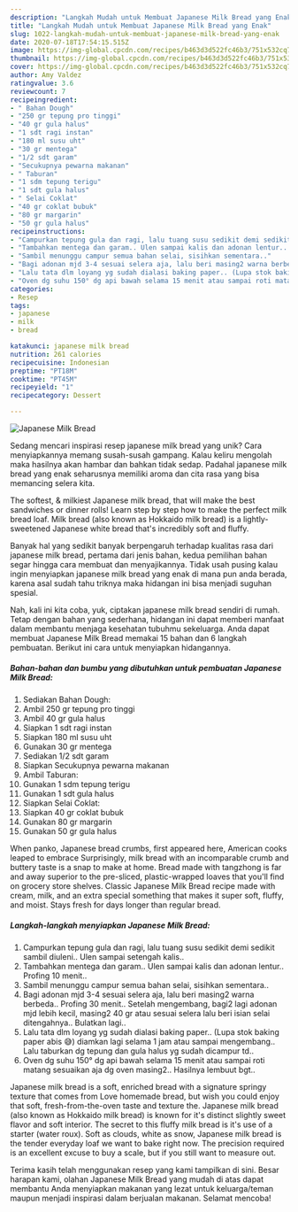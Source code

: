 ```yaml
---
description: "Langkah Mudah untuk Membuat Japanese Milk Bread yang Enak"
title: "Langkah Mudah untuk Membuat Japanese Milk Bread yang Enak"
slug: 1022-langkah-mudah-untuk-membuat-japanese-milk-bread-yang-enak
date: 2020-07-18T17:54:15.515Z
image: https://img-global.cpcdn.com/recipes/b463d3d522fc46b3/751x532cq70/japanese-milk-bread-foto-resep-utama.jpg
thumbnail: https://img-global.cpcdn.com/recipes/b463d3d522fc46b3/751x532cq70/japanese-milk-bread-foto-resep-utama.jpg
cover: https://img-global.cpcdn.com/recipes/b463d3d522fc46b3/751x532cq70/japanese-milk-bread-foto-resep-utama.jpg
author: Amy Valdez
ratingvalue: 3.6
reviewcount: 7
recipeingredient:
- " Bahan Dough"
- "250 gr tepung pro tinggi"
- "40 gr gula halus"
- "1 sdt ragi instan"
- "180 ml susu uht"
- "30 gr mentega"
- "1/2 sdt garam"
- "Secukupnya pewarna makanan"
- " Taburan"
- "1 sdm tepung terigu"
- "1 sdt gula halus"
- " Selai Coklat"
- "40 gr coklat bubuk"
- "80 gr margarin"
- "50 gr gula halus"
recipeinstructions:
- "Campurkan tepung gula dan ragi, lalu tuang susu sedikit demi sedikit sambil diuleni.. Ulen sampai setengah kalis.."
- "Tambahkan mentega dan garam.. Ulen sampai kalis dan adonan lentur.. Profing 10 menit.."
- "Sambil menunggu campur semua bahan selai, sisihkan sementara.."
- "Bagi adonan mjd 3-4 sesuai selera aja, lalu beri masing2 warna berbeda.. Profing 30 menit.. Setelah mengembang, bagi2 lagi adonan mjd lebih kecil, masing2 40 gr atau sesuai selera lalu beri isian selai ditengahnya.. Bulatkan lagi.."
- "Lalu tata dlm loyang yg sudah dialasi baking paper.. (Lupa stok baking paper abis 😅) diamkan lagi selama 1 jam atau sampai mengembang.. Lalu taburkan dg tepung dan gula halus yg sudah dicampur td.."
- "Oven dg suhu 150° dg api bawah selama 15 menit atau sampai roti matang sesuaikan aja dg oven masing2.. Hasilnya lembuut bgt.."
categories:
- Resep
tags:
- japanese
- milk
- bread

katakunci: japanese milk bread 
nutrition: 261 calories
recipecuisine: Indonesian
preptime: "PT18M"
cooktime: "PT45M"
recipeyield: "1"
recipecategory: Dessert

---
```



![Japanese Milk Bread](https://img-global.cpcdn.com/recipes/b463d3d522fc46b3/751x532cq70/japanese-milk-bread-foto-resep-utama.jpg)

Sedang mencari inspirasi resep japanese milk bread yang unik? Cara menyiapkannya memang susah-susah gampang. Kalau keliru mengolah maka hasilnya akan hambar dan bahkan tidak sedap. Padahal japanese milk bread yang enak seharusnya memiliki aroma dan cita rasa yang bisa memancing selera kita.

The softest, &amp; milkiest Japanese milk bread, that will make the best sandwiches or dinner rolls! Learn step by step how to make the perfect milk bread loaf. Milk bread (also known as Hokkaido milk bread) is a lightly-sweetened Japanese white bread that&#39;s incredibly soft and fluffy.

Banyak hal yang sedikit banyak berpengaruh terhadap kualitas rasa dari japanese milk bread, pertama dari jenis bahan, kedua pemilihan bahan segar hingga cara membuat dan menyajikannya. Tidak usah pusing kalau ingin menyiapkan japanese milk bread yang enak di mana pun anda berada, karena asal sudah tahu triknya maka hidangan ini bisa menjadi suguhan spesial.


Nah, kali ini kita coba, yuk, ciptakan japanese milk bread sendiri di rumah. Tetap dengan bahan yang sederhana, hidangan ini dapat memberi manfaat dalam membantu menjaga kesehatan tubuhmu sekeluarga. Anda dapat membuat Japanese Milk Bread memakai 15 bahan dan 6 langkah pembuatan. Berikut ini cara untuk menyiapkan hidangannya.

<!--inarticleads1-->

##### Bahan-bahan dan bumbu yang dibutuhkan untuk pembuatan Japanese Milk Bread:

1. Sediakan  Bahan Dough:
1. Ambil 250 gr tepung pro tinggi
1. Ambil 40 gr gula halus
1. Siapkan 1 sdt ragi instan
1. Siapkan 180 ml susu uht
1. Gunakan 30 gr mentega
1. Sediakan 1/2 sdt garam
1. Siapkan Secukupnya pewarna makanan
1. Ambil  Taburan:
1. Gunakan 1 sdm tepung terigu
1. Gunakan 1 sdt gula halus
1. Siapkan  Selai Coklat:
1. Siapkan 40 gr coklat bubuk
1. Gunakan 80 gr margarin
1. Gunakan 50 gr gula halus


When panko, Japanese bread crumbs, first appeared here, American cooks leaped to embrace Surprisingly, milk bread with an incomparable crumb and buttery taste is a snap to make at home. Bread made with tangzhong is far and away superior to the pre-sliced, plastic-wrapped loaves that you&#39;ll find on grocery store shelves. Classic Japanese Milk Bread recipe made with cream, milk, and an extra special something that makes it super soft, fluffy, and moist. Stays fresh for days longer than regular bread. 

<!--inarticleads2-->

##### Langkah-langkah menyiapkan Japanese Milk Bread:

1. Campurkan tepung gula dan ragi, lalu tuang susu sedikit demi sedikit sambil diuleni.. Ulen sampai setengah kalis..
1. Tambahkan mentega dan garam.. Ulen sampai kalis dan adonan lentur.. Profing 10 menit..
1. Sambil menunggu campur semua bahan selai, sisihkan sementara..
1. Bagi adonan mjd 3-4 sesuai selera aja, lalu beri masing2 warna berbeda.. Profing 30 menit.. Setelah mengembang, bagi2 lagi adonan mjd lebih kecil, masing2 40 gr atau sesuai selera lalu beri isian selai ditengahnya.. Bulatkan lagi..
1. Lalu tata dlm loyang yg sudah dialasi baking paper.. (Lupa stok baking paper abis 😅) diamkan lagi selama 1 jam atau sampai mengembang.. Lalu taburkan dg tepung dan gula halus yg sudah dicampur td..
1. Oven dg suhu 150° dg api bawah selama 15 menit atau sampai roti matang sesuaikan aja dg oven masing2.. Hasilnya lembuut bgt..


Japanese milk bread is a soft, enriched bread with a signature springy texture that comes from Love homemade bread, but wish you could enjoy that soft, fresh-from-the-oven taste and texture the. Japanese milk bread (also known as Hokkaido milk bread) is known for it&#39;s distinct slightly sweet flavor and soft interior. The secret to this fluffy milk bread is it&#39;s use of a starter (water roux). Soft as clouds, white as snow, Japanese milk bread is the tender everyday loaf we want to bake right now. The precision required is an excellent excuse to buy a scale, but if you still want to measure out. 

Terima kasih telah menggunakan resep yang kami tampilkan di sini. Besar harapan kami, olahan Japanese Milk Bread yang mudah di atas dapat membantu Anda menyiapkan makanan yang lezat untuk keluarga/teman maupun menjadi inspirasi dalam berjualan makanan. Selamat mencoba!
